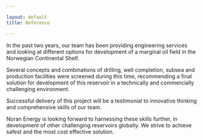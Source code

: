 ```yaml
---

layout: default
title: Reference

---
```


In the past two years, our team has been providing engineering services and looking at different options for development of a marginal oil field in the Norwegian Continental Shelf. 

Several concepts and combinations of drilling, well completion, subsea and production facilities were screened during this time, recommending a final solution for development of this reservoir in a technically and commercially challenging environment.

Successful delivery of this project will be a testimonial to innovative thinking and comprehensive skills of our team.

Noran Energy is looking forward to harnessing these skills further, in development of other challenging reservoirs globally. We strive to achieve safest and the most cost effective solution.